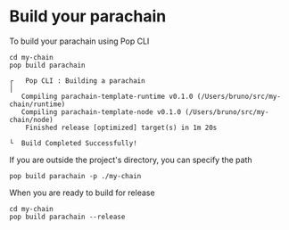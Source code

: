 # Build your parachain

To build your parachain using Pop CLI

```
cd my-chain
pop build parachain

┌   Pop CLI : Building a parachain
│
   Compiling parachain-template-runtime v0.1.0 (/Users/bruno/src/my-chain/runtime)
   Compiling parachain-template-node v0.1.0 (/Users/bruno/src/my-chain/node)
    Finished release [optimized] target(s) in 1m 20s

└  Build Completed Successfully!
```

If you are outside the project's directory, you can specify the path

```
pop build parachain -p ./my-chain
```

When you are ready to build for release

```
cd my-chain
pop build parachain --release
```
